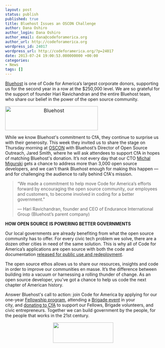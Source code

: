 ```yaml
---
layout: post
status: publish
published: true
title: Bluehost Issues an OSCON Challenge
author: Dana Oshiro
author_login: Dana Oshiro
author_email: dana@codeforamerica.org
author_url: http://codeforamerica.org
wordpress_id: 24017
wordpress_url: http://codeforamerica.org/?p=24017
date: 2013-07-24 19:00:53.000000000 +00:00
categories:
- News
tags: []
---
```

<a href="”http://bluehost.com”">Bluehost</a> is one of Code for America’s largest corporate donors, supporting us for the second year in a row at the $250,000 level. We are so grateful for the support of founder Hari Ravichandran and the entire Bluehost team, who share our belief in the power of the open source community.

<img class="alignright" style="line-height: 24px; font-size: 16px; text-align: center;" title="BlueHostLogo(White)" src="http://codeforamerica.org/wp-content/uploads/2013/07/BlueHostLogoWhite-300x78.jpg" alt="Bluehost" width="300" height="78" />

While we know Bluehost's commitment to CfA, they continue to surprise us with their generosity. This week they invited us to share the stage on Thursday morning at <a href="http://www.oscon.com/oscon2013">OSCON</a> with Bluehost’s Director of Open Source Outreach, Jared Smith, where he will ask attendees to support CfA in hopes of matching Bluehost's donation. It’s not every day that our CTO <a href="https://twitter.com/michalmigurski">Michal Migurski</a> gets a chance to address more than 3,000 open source developers, and we can't thank Bluehost enough for making this happen — and for challenging the audience to rally behind CfA's mission.
<blockquote>“We made a commitment to help move Code for America’s efforts forward by encouraging the open source community, our employees and customers, to become involved in coding for a better government."

— Hari Ravichandran, founder and CEO of Endurance International Group (Bluehost’s parent company)</blockquote>
<strong>HOW OPEN SOURCE IS POWERING BETTER GOVERNMENTS</strong>

Our local governments are already benefiting from what the open source community has to offer. For every civic tech problem we solve, there are a dozen other cities in need of the same solution. This is why all of Code for America’s applications are open source with both the code and documentation <a href="”http://brigade.codeforamerica.org/pages/opensource”">released for public use and redeployment</a>.

The open source ethos allows us to share our resources, insights and code in order to improve our communities en masse. It’s the difference between building into a vacuum or harnessing a rolling thunder of change. As an open source developer, you’ve got a chance to help us code the next chapter of American history.
<p style="text-align: left;">Answer Bluehost's call to action: join Code for America by applying for our one-year <a href="”http://codeforamerica.org/apply”">Fellowship program</a>, attending a <a href="”http://brigade.codeforamerica.org/pages/events”">Brigade event</a> in your city, and <a href="http://codeforamerica.org/bluehost" target="_blank">donating to CfA</a> to support our Fellows, Brigade volunteers, and civic entrepreneurs. Together we can build government by the people, for the people that works in the 21st century.</p>
<p style="text-align: center;"><a href="http://codeforamerica.org/bluehost"><img class="size-full wp-image-2123" title="donate-simple2" src="http://codeforamerica.org/wp-content/uploads/2010/12/donate-simple2.png" alt="" width="195" height="66" /></a></p>
&nbsp;
